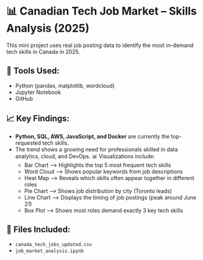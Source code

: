 # 📊 Canadian Tech Job Market – Skills Analysis (2025)

This mini project uses real job posting data to identify the most in-demand tech skills in Canada in 2025.

## 🔧 Tools Used:
- Python (pandas, matplotlib, wordcloud)
- Jupyter Notebook
- GitHub

## 📈 Key Findings:
- **Python, SQL, AWS, JavaScript, and Docker** are currently the top-requested tech skills.
- The trend shows a growing need for professionals skilled in data analytics, cloud, and DevOps.
  📊 Visualizations include:
  - Bar Chart –> Highlights the top 5 most frequent tech skills
  - Word Cloud –> Shows popular keywords from job descriptions
  - Heat Map –> Reveals which skills often appear together in different roles
  - Pie Chart –> Shows job distribution by city (Toronto leads)
  - Line Chart –> Displays the timing of job postings (peak around June 21)
  - Box Plot –> Shows most roles demand exactly 3 key tech skills

## 📂 Files Included:
- `canada_tech_jobs_updated.csv`
- `job_market_analysis.ipynb`
